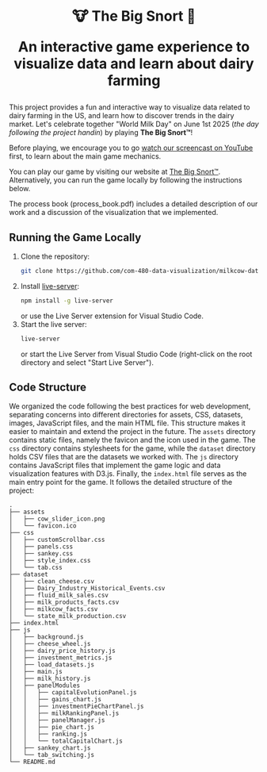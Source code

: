<center>
<h1>
🐮 The Big Snort 💸
<p>An interactive game experience to visualize data and learn about dairy farming</p>
</h1>
</center>

This project provides a fun and interactive way to visualize data related to dairy farming in the US, and learn how to discover trends in the dairy market. Let's celebrate together "World Milk Day" on June 1st 2025 (_the day following the project handin_) by playing **The Big Snort™**!

Before playing, we encourage you to go [watch our screencast on YouTube](https://www.youtube.com/watch?v=PHZS612FoJg) first, to learn about the main game mechanics.

You can play our game by visiting our website at [The Big Snort™](https://com-480-data-visualization.github.io/milkcow-data-visualization/). Alternatively, you can run the game locally by following the instructions below.

The process book (process_book.pdf) includes a detailed description of our work and a discussion of the visualization that we implemented.

## Running the Game Locally
1. Clone the repository:
   ```bash
   git clone https://github.com/com-480-data-visualization/milkcow-data-visualization.git
   ```
2. Install [live-server](https://www.npmjs.com/package/live-server):
   ```bash
   npm install -g live-server
   ```
   or use the Live Server extension for Visual Studio Code.
3. Start the live server:
   ```bash
   live-server
   ```
   or start the Live Server from Visual Studio Code (right-click on the root directory and select "Start Live Server").

## Code Structure
We organized the code following the best practices for web development, separating concerns into different directories for assets, CSS, datasets, images, JavaScript files, and the main HTML file. This structure makes it easier to maintain and extend the project in the future.
The `assets` directory contains static files, namely the favicon and the icon used in the game. The `css` directory contains stylesheets for the game, while the `dataset` directory holds CSV files that are the datasets we worked with. The `js` directory contains JavaScript files that implement the game logic and data visualization features with D3.js. Finally, the `index.html` file serves as the main entry point for the game.
It follows the detailed structure of the project:
```
.
├── assets
│   ├── cow_slider_icon.png
│   └── favicon.ico
├── css
│   ├── customScrollbar.css
│   ├── panels.css
│   ├── sankey.css
│   ├── style_index.css
│   └── tab.css
├── dataset
│   ├── clean_cheese.csv
│   ├── Dairy_Industry_Historical_Events.csv
│   ├── fluid_milk_sales.csv
│   ├── milk_products_facts.csv
│   ├── milkcow_facts.csv
│   └── state_milk_production.csv
├── index.html
├── js
│   ├── background.js
│   ├── cheese_wheel.js
│   ├── dairy_price_history.js
│   ├── investment_metrics.js
│   ├── load_datasets.js
│   ├── main.js
│   ├── milk_history.js
│   ├── panelModules
│   │   ├── capitalEvolutionPanel.js
│   │   ├── gains_chart.js
│   │   ├── investmentPieChartPanel.js
│   │   ├── milkRankingPanel.js
│   │   ├── panelManager.js
│   │   ├── pie_chart.js
│   │   ├── ranking.js
│   │   └── totalCapitalChart.js
│   ├── sankey_chart.js
│   └── tab_switching.js
└── README.md
```
